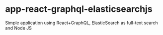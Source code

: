# app-react-graphql-elasticsearchjs
Simple application using React+GraphQL, ElasticSearch as full-text search and Node JS
